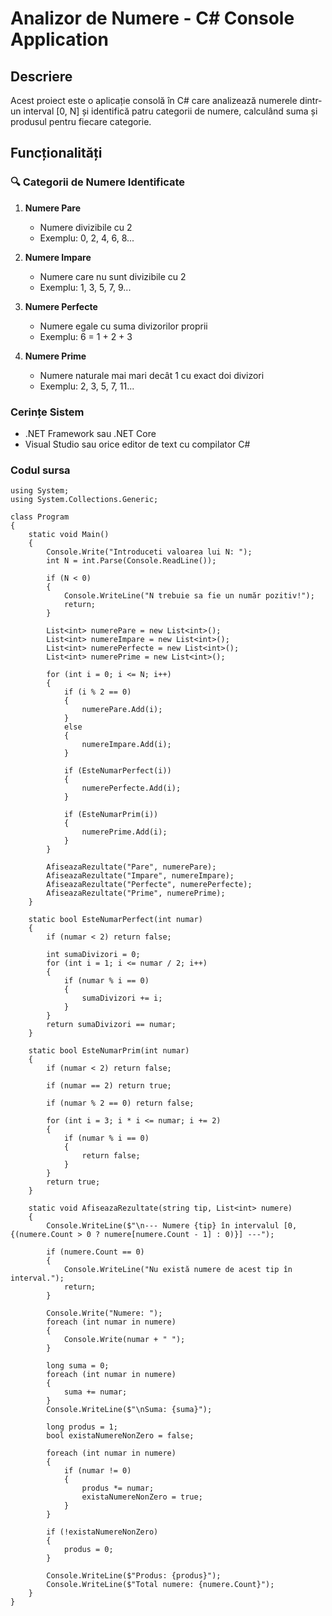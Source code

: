 # Analizor de Numere - C# Console Application

## Descriere
Acest proiect este o aplicație consolă în C# care analizează numerele dintr-un interval [0, N] și identifică patru categorii de numere, calculând suma și produsul pentru fiecare categorie.

## Funcționalități

### 🔍 Categorii de Numere Identificate

1. **Numere Pare**
   - Numere divizibile cu 2
   - Exemplu: 0, 2, 4, 6, 8...

2. **Numere Impare**
   - Numere care nu sunt divizibile cu 2
   - Exemplu: 1, 3, 5, 7, 9...

3. **Numere Perfecte**
   - Numere egale cu suma divizorilor proprii
   - Exemplu: 6 = 1 + 2 + 3

4. **Numere Prime**
   - Numere naturale mai mari decât 1 cu exact doi divizori
   - Exemplu: 2, 3, 5, 7, 11...

### Cerințe Sistem
- .NET Framework sau .NET Core
- Visual Studio sau orice editor de text cu compilator C#

### Codul sursa 
```
using System;
using System.Collections.Generic;

class Program
{
    static void Main()
    {
        Console.Write("Introduceti valoarea lui N: ");
        int N = int.Parse(Console.ReadLine());

        if (N < 0)
        {
            Console.WriteLine("N trebuie sa fie un număr pozitiv!");
            return;
        }

        List<int> numerePare = new List<int>();
        List<int> numereImpare = new List<int>();
        List<int> numerePerfecte = new List<int>();
        List<int> numerePrime = new List<int>();

        for (int i = 0; i <= N; i++)
        {
            if (i % 2 == 0)
            {
                numerePare.Add(i);
            }
            else
            {
                numereImpare.Add(i);
            }

            if (EsteNumarPerfect(i))
            {
                numerePerfecte.Add(i);
            }

            if (EsteNumarPrim(i))
            {
                numerePrime.Add(i);
            }
        }

        AfiseazaRezultate("Pare", numerePare);
        AfiseazaRezultate("Impare", numereImpare);
        AfiseazaRezultate("Perfecte", numerePerfecte);
        AfiseazaRezultate("Prime", numerePrime);
    }

    static bool EsteNumarPerfect(int numar)
    {
        if (numar < 2) return false; 

        int sumaDivizori = 0;
        for (int i = 1; i <= numar / 2; i++)
        {
            if (numar % i == 0)
            {
                sumaDivizori += i;
            }
        }
        return sumaDivizori == numar;
    }

    static bool EsteNumarPrim(int numar)
    {
        if (numar < 2) return false; 

        if (numar == 2) return true; 

        if (numar % 2 == 0) return false; 

        for (int i = 3; i * i <= numar; i += 2)
        {
            if (numar % i == 0)
            {
                return false;
            }
        }
        return true;
    }

    static void AfiseazaRezultate(string tip, List<int> numere)
    {
        Console.WriteLine($"\n--- Numere {tip} în intervalul [0, {(numere.Count > 0 ? numere[numere.Count - 1] : 0)}] ---");

        if (numere.Count == 0)
        {
            Console.WriteLine("Nu există numere de acest tip în interval.");
            return;
        }

        Console.Write("Numere: ");
        foreach (int numar in numere)
        {
            Console.Write(numar + " ");
        }

        long suma = 0;
        foreach (int numar in numere)
        {
            suma += numar;
        }
        Console.WriteLine($"\nSuma: {suma}");

        long produs = 1;
        bool existaNumereNonZero = false;

        foreach (int numar in numere)
        {
            if (numar != 0)
            {
                produs *= numar;
                existaNumereNonZero = true;
            }
        }

        if (!existaNumereNonZero)
        {
            produs = 0;
        }

        Console.WriteLine($"Produs: {produs}");
        Console.WriteLine($"Total numere: {numere.Count}");
    }
}

```

